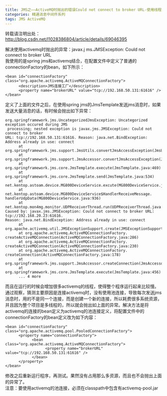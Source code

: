 ```yaml
---
title: JMS之——ActiveMQ时抛出的错误Could not connect to broker URL-使用线程池解决高并发连接
categories: 精通消息中间件系列
tags: JMS ActiveMQ
---
```

转载请注明出处：http://blog.csdn.net/l1028386804/article/details/69046395  

解决使用activemq时抛出的异常：javax.j ms.JMSException: Could not connect to broker URL  
我使用的是spring jms和activemq结合，在配置文件中定义了普通的connectionFactory的bean，如下所示：  

    
    
    <bean id="connectionFactory" class="org.apache.activemq.ActiveMQConnectionFactory">
          <description>JMS连接工厂</description>
          <property name="brokerURL" value="tcp://192.168.50.131:61616" />
    </bean>

定义了上面的文件之后，在使用spring jms的JmsTemplate发送jms消息时，如果发送大量消息的话，有时候会抛出如下异常：  

    
    
    org.springframework.jms.UncategorizedJmsException: Uncategorized exception occured during JMS
     processing; nested exception is javax.jms.JMSException: Could not connect to broker 
    URL: tcp://192.168.50.131:61616. Reason: java.net.BindException: Address already in use: connect
          at org.springframework.jms.support.JmsUtils.convertJmsAccessException(JmsUtils.java:316)
          at org.springframework.jms.support.JmsAccessor.convertJmsAccessException(JmsAccessor.java:168)
          at org.springframework.jms.core.JmsTemplate.execute(JmsTemplate.java:469)
          at org.springframework.jms.core.JmsTemplate.send(JmsTemplate.java:534)
          at net.kentop.astoam.device.MG800DeviceService.excute(MG800DeviceService.java:423)
          at net.kentop.astoam.device.MG800DeviceService$HandlerReceiveMessage.
    handlerUdpData(MG800DeviceService.java:936)
          at net.kentop.mon4mg.monitor.UDPReceiverThread.run(UDPReceiverThread.java:51)
    Caused by: javax.jms.JMSException: Could not connect to broker URL: tcp://192.168.20.23:61616. 
    Reason: java.net.BindException: Address already in use: connect
          at org.apache.activemq.util.JMSExceptionSupport.create(JMSExceptionSupport.java:35)
          at org.apache.activemq.ActiveMQConnectionFactory.
    createActiveMQConnection(ActiveMQConnectionFactory.java:286)
          at org.apache.activemq.ActiveMQConnectionFactory.
    createActiveMQConnection(ActiveMQConnectionFactory.java:230)
          at org.apache.activemq.ActiveMQConnectionFactory.
    createConnection(ActiveMQConnectionFactory.java:178)
          at org.springframework.jms.support.JmsAccessor.createConnection(JmsAccessor.java:184)
          at org.springframework.jms.core.JmsTemplate.execute(JmsTemplate.java:456)
          ... 4 more

而且在运行的时候会增加很多activemq的线程，使得整个程序运行起来比较慢。通过观察，猜测主要原因是连接activemq时，没有使用池连接，导致每次发送jms消息时，用的不是同一个连接，而是创建一个新的连接，所以耗费很多系统资源，并且因为整个项目是多线程的，所以就会抛出如上面的异常。解决方法是将activemq的连接的bean定义为activemq的池连接定义，将配置文件中的connectionFactory的bean定义改为如下内容：  

    
    
    <bean id="connectionFactory" class="org.apache.activemq.pool.PooledConnectionFactory">
          <property name="connectionFactory">
                <bean class="org.apache.activemq.ActiveMQConnectionFactory">
                      <property name="brokerURL" value="tcp://192.168.50.131:61616" />
                </bean>
          </property>
    </bean>

修改之后重新运行程序，再测试。果然没有占用那么多资源，而且也不会抛出上面的异常了。  
注意：要使用activemq的池连接，必须在classpath中包含有activemq-pool.jar  
  

